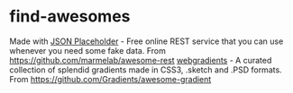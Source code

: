# find-awesomes

Made with [JSON Placeholder](http://jsonplaceholder.typicode.com/) - Free online REST service that you can use whenever you need some fake data. From https://github.com/marmelab/awesome-rest
[webgradients](https://github.com/itmeo/webgradients) - A curated collection of splendid gradients made in CSS3, .sketch and .PSD formats. From https://github.com/Gradients/awesome-gradient
